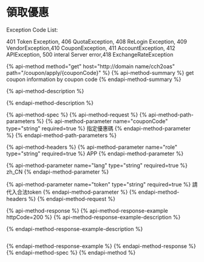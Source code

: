 # 領取優惠

Exception Code List:

401 Token Exception, 406 QuotaException, 408 ReLogin Exception, 409 VendorException,410 CouponException, 411 AccountException, 412 APIException, 500 interal Server error,418 ExchangeRateException



{% api-method method="get" host="http://domain name/cch2oas" path="/coupon/apply/{couponCode}" %}
{% api-method-summary %}
get coupon information by coupon code
{% endapi-method-summary %}

{% api-method-description %}

{% endapi-method-description %}

{% api-method-spec %}
{% api-method-request %}
{% api-method-path-parameters %}
{% api-method-parameter name="couponCode" type="string" required=true %}
指定優惠碼
{% endapi-method-parameter %}
{% endapi-method-path-parameters %}

{% api-method-headers %}
{% api-method-parameter name="role" type="string" required=true %}
APP
{% endapi-method-parameter %}

{% api-method-parameter name="lang" type="string" required=true %}
zh\_CN
{% endapi-method-parameter %}

{% api-method-parameter name="token" type="string" required=true %}
請代入合法token
{% endapi-method-parameter %}
{% endapi-method-headers %}
{% endapi-method-request %}

{% api-method-response %}
{% api-method-response-example httpCode=200 %}
{% api-method-response-example-description %}

{% endapi-method-response-example-description %}

```

```
{% endapi-method-response-example %}
{% endapi-method-response %}
{% endapi-method-spec %}
{% endapi-method %}

